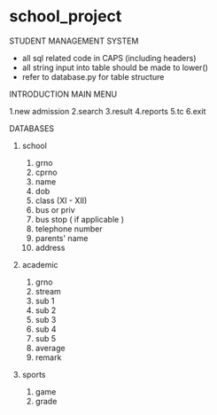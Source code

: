 # school_project
STUDENT MANAGEMENT SYSTEM 

- all sql related code in CAPS (including headers)
- all string input into table should be made to lower() 
- refer to database.py for table structure
  


INTRODUCTION 
MAIN MENU 

  1.new admission
  2.search 
  3.result 
  4.reports 
  5.tc 
  6.exit 

DATABASES 
1. school
     1. grno
     2. cprno
     3. name
     4. dob
     5. class (XI - XII)
     6. bus or priv
     7. bus stop ( if applicable )
     8. telephone number
     9. parents' name
     10. address

2. academic
     1. grno
     2. stream 
     3. sub 1
     4. sub 2
     5. sub 3
     6. sub 4
     7. sub 5
     8. average
     10. remark

3. sports 
   1. game
   2. grade 

  
  
